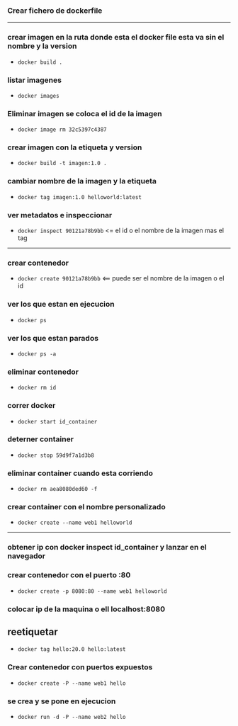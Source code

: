 ### Crear fichero de dockerfile


---

### crear imagen en la ruta donde esta el docker file esta va sin el nombre y la version
* `docker build .`

### listar imagenes

* `docker images`

### Eliminar imagen se coloca el id de la imagen

* `docker image rm 32c5397c4387`

### crear imagen con la etiqueta y version
* `docker build -t imagen:1.0 .`

### cambiar nombre de la imagen y la etiqueta
* `docker tag imagen:1.0 helloworld:latest`

### ver metadatos e inspeccionar 
* `docker inspect 90121a78b9bb` <= el id o el nombre de la imagen mas el tag

---

### crear contenedor 
* `docker create 90121a78b9bb` <== puede ser el nombre de la imagen o el id

### ver los que estan en ejecucion
* `docker ps`

### ver los que estan parados
* `docker ps -a`

### eliminar contenedor
* `docker rm id`

### correr docker
* `docker start id_container`

### deterner container

* `docker stop 59d9f7a1d3b8`

### eliminar container cuando esta corriendo
* `docker rm aea8080ded60 -f`

### crear container con el nombre personalizado
* `docker create --name web1 helloworld`

---

### obtener ip con docker inspect id_container y lanzar en el navegador

### crear contenedor con el puerto :80
* `docker create -p 8080:80 --name web1 helloworld`

### colocar ip de la maquina o ell localhost:8080

## reetiquetar
* `docker tag hello:20.0 hello:latest`

### Crear contenedor con puertos expuestos
* `docker create -P --name web1 hello`

### se crea y se pone en ejecucion
* `docker run -d -P --name web2 hello`

